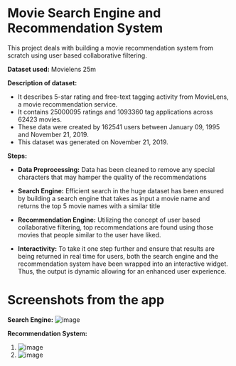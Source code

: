# Movie Search Engine and Recommendation System

This project deals with building a movie recommendation system from scratch using user based collaborative filtering.

**Dataset used:** Movielens 25m 

**Description of dataset:** 
  - It describes 5-star rating and free-text tagging activity from MovieLens, a movie recommendation service. 
  - It contains 25000095 ratings and 1093360 tag applications across 62423 movies. 
  - These data were created by 162541 users between January 09, 1995 and November 21, 2019. 
  - This dataset was generated on November 21, 2019.  

**Steps:**

- **Data Preprocessing:** Data has been cleaned to remove any special characters that may hamper the quality of the recommendations

- **Search Engine:** Efficient search in the huge dataset has been ensured by building a search engine that takes as input a movie name and returns the top 5 movie names with a similar title

- **Recommendation Engine:** Utilizing the concept of user based collaborative filtering, top recommendations are found using those movies that people similar to the user have liked.

- **Interactivity:** To take it one step further and ensure that results are being returned in real time for users, both the search engine and the recommendation system have been wrapped into an interactive widget. Thus, the output is dynamic allowing for an enhanced user experience.

# Screenshots from the app

**Search Engine:**
![image](https://user-images.githubusercontent.com/35634210/192873894-21bac6a0-8532-42c6-8753-8d30db5b9c01.png)

**Recommendation System:**
1. ![image](https://user-images.githubusercontent.com/35634210/192874239-08466c2c-5d09-49e2-a55b-b88377eaa29e.png)
2. ![image](https://user-images.githubusercontent.com/35634210/192874383-95bb277e-bfa5-4416-af92-93ca89fceede.png)

